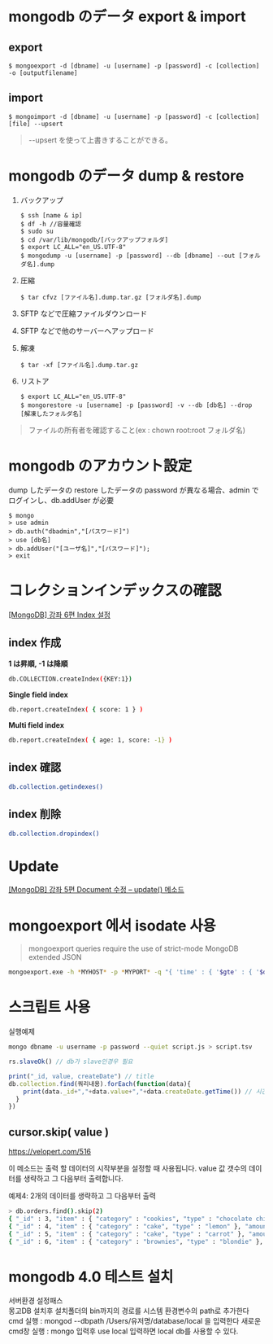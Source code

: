 # mongodb のデータ export & import

## export

<pre><code>$ mongoexport -d [dbname] -u [username] -p [password] -c [collection] -o [outputfilename]</code></pre>

## import

<pre><code>$ mongoimport -d [dbname] -u [username] -p [password] -c [collection] [file] --upsert</code></pre>

> --upsert を使って上書きすることができる。

# mongodb のデータ dump & restore

1. バックアップ

   <pre><code>$ ssh [name & ip]
   $ df -h //容量確認
   $ sudo su
   $ cd /var/lib/mongodb/[バックアップフォルダ]
   $ export LC_ALL="en_US.UTF-8"
   $ mongodump -u [username] -p [password] --db [dbname] --out [フォルダ名].dump</code></pre>

2. 圧縮

   <pre><code>$ tar cfvz [ファイル名].dump.tar.gz [フォルダ名].dump</code></pre>

3. SFTP などで圧縮ファイルダウンロード

4. SFTP などで他のサーバーへアップロード

5. 解凍

   <pre><code>$ tar -xf [ファイル名].dump.tar.gz</code></pre>

6. リストア
   <pre><code>$ export LC_ALL="en_US.UTF-8"
   $ mongorestore -u [username] -p [password] -v --db [db名] --drop [解凍したフォルダ名]</code></pre>

> ファイルの所有者を確認すること(ex : chown root:root フォルダ名)

# mongodb のアカウント設定

dump したデータの restore したデータの password が異なる場合、admin でログインし、db.addUser が必要

<pre><code>$ mongo
> use admin
> db.auth("dbadmin","[パスワード]")
> use [db名]
> db.addUser("[ユーザ名]","[パスワード]");
> exit</code></pre>

# コレクションインデックスの確認

[[MongoDB] 강좌 6편 Index 설정](https://velopert.com/560)

## index 作成

**1 は昇順, -1 は降順**

```bash
db.COLLECTION.createIndex({KEY:1})
```

**Single field index**

```bash
db.report.createIndex( { score: 1 } )
```

**Multi field index**

```bash
db.report.createIndex( { age: 1, score: -1} )
```

## index 確認

```bash
db.collection.getindexes()
```

## index 削除

```bash
db.collection.dropindex()
```

# Update

[[MongoDB] 강좌 5편 Document 수정 – update() 메소드](https://velopert.com/545)

# mongoexport 에서 isodate 사용

> mongoexport queries require the use of strict-mode MongoDB extended JSON

```bash
mongoexport.exe -h *MYHOST* -p *MYPORT* -q "{ 'time' : { '$gte' : { '$date' : '2014-12-21 12:57:00.506Z' },'$lt' : { '$date' : '2014-12-21 12:59:00.506Z' } } }"
```

# 스크립트 사용

실행예제

```bash
mongo dbname -u username -p password --quiet script.js > script.tsv
```

```javascript
rs.slaveOk() // db가 slave인경우 필요

print("_id, value, createDate") // title
db.collection.find(쿼리내용).forEach(function(data){
    print(data._id+","+data.value+","+data.createDate.getTime()) // 시간에 대해선 getTime를 사용하면 UNIXTIME출력가능
  }
})
```

## cursor.skip( value )

https://velopert.com/516

이 메소드는 출력 할 데이터의 시작부분을 설정할 때 사용됩니다. value 값 갯수의 데이터를 생략하고 그 다음부터 출력합니다.

예제4: 2개의 데이터를 생략하고 그 다음부터 출력

```bash
> db.orders.find().skip(2)
{ "_id" : 3, "item" : { "category" : "cookies", "type" : "chocolate chip" }, "amount" : 15 }
{ "_id" : 4, "item" : { "category" : "cake", "type" : "lemon" }, "amount" : 30 }
{ "_id" : 5, "item" : { "category" : "cake", "type" : "carrot" }, "amount" : 20 }
{ "_id" : 6, "item" : { "category" : "brownies", "type" : "blondie" }, "amount" : 10 }
```

# mongodb 4.0 테스트 설치

서버환경 설정패스  
몽고DB 설치후 설치폴더의 bin까지의 경로를 시스템 환경변수의 path로 추가한다  
cmd 실행 : mongod --dbpath /Users/유저명/database/local 을 입력한다
새로운 cmd창 실행 : mongo 입력후 use local 입력하면 local db를 사용할 수 있다.
